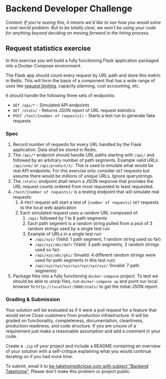 # Backend Developer Challenge

_Context: If you're seeing this, it means we'd like to see how you would solve a real-world problem. But to be totally
clear, we won't be using your code for anything beyond deciding on moving forward in the hiring process._

## Request statistics exercise

In this exercise you will build a fully functioning Flask application packaged into
a Docker Compose environment.

The Flask app should count every request by URL path and store this metric in Redis.
This will form the basis of a component that has a wide range of uses like
[request limiting](https://developer.close.io/#ratelimits), capacity planning, cost accounting, etc.

It should handle the following three sets of endpoints:

* `GET /api/*` - Simulated API endpoints
* `GET /stats/` - Returns JSON report of URL request statistics
* `POST /test/{number of requests}/` - Starts a test run to generate fake requests

### Spec

1. Record number of requests for every URL handled by the Flask application. Data shall be stored in Redis.
1. The `/api/*` endpoint should handle URL paths starting with `/api/` and followed by an arbitrary number of path
   segments.
   Example valid URLs: `/api/one/` or `/api/product/1/`. This is used to emulate what would be real API endpoints.
   For this exercise only consider `GET` requests but assume there would be millions of unique URLs. Ignore
   querystrings.
1. The `/stats/` endpoint shall return a JSON response that provides the URL request counts ordered from most
   requested to least requested.
1. `/test/{number of requests}/` is a testing endpoint that will simulate real requests:
    1. A `POST` request will start a test of `{number of requests}` `GET` requests to the local web application
    1. Each simulated request uses a random URL composed of:
        1. `/api/` followed by 1 to 6 path segments
        1. Each path segment is a random string pulled from a pool of 3 random strings used by a single test run
        1. Example of URLs in a single test run:
            * `/api/xyz/` (Valid: 1 path segment, 1 random string used so far)
            * `/api/xyz/abc/def/` (Valid: 3 path segments, 3 random strings used so far)
            * `/api/xyz/abc/ghi/` (Invalid: 4 different random strings were used for path segments in this test run)
            * `/api/xyz/xyz/xyz/xyz/xyz/xyz/xyz/` (Invalid: 7 path segments)
1. Package files into a fully functioning `docker-compose` project. To test we should be able to unzip files,
   run `docker-compose up` and point our local browser to `http://localhost:5000/stats/` to get the initial JSON report.

### Grading & Submission

Your solution will be evaluated as if it were a pull request for a feature that would serve Close customers from
production infrastructure. It will be graded on functionality, completeness, documentation, cleanliness, production
readiness, and code structure. If you are unsure of a requirement just make a reasonable assumption and add a comment in
your code.

Create a `.zip` of your project and include a README containing an overview of your solution with a self-critique
explaining what you would continue iterating on if you had more time.

To submit, email it
to [be-takehome@close.com with subject "Backend Takehome"](mailto:be-takehome@close.com?Subject=Backend%20Takehome).
Please don't make this problem or project public.
